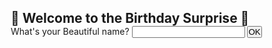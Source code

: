 
<html lang="en">
<head>
  <meta charset="UTF-8" />
  <meta name="viewport" content="width=device-width, initial-scale=1.0"/>
  <title>Enter Your Name</title>
  <style>
    * {
  box-sizing: border-box;
  margin: 0;
  padding: 0;
}

body {
  text-align: center;
  padding-top: 50px;
  font-family: Arial, sans-serif;
  background: linear-gradient(to right, #ffdde1, #ee9ca7);
  min-height: 100vh;
  display: flex;
  flex-direction: column;
  justify-content: center;
  align-items: center;
}

h2 {
  font-size: 24px;
  margin-bottom: 20px;
  color: black;
}

form {
  width: 90%;
  max-width: 400px;
  background: #fff;
  padding: 20px;
  border-radius: 12px;
  box-shadow: 0 4px 10px rgba(0, 0, 0, 0.1);
}

label {
  font-size: 18px;
  display: block;
  margin-bottom: 10px;
  color: #444;
  text-align: left;
}

input[type="text"] {
  width: 100%;
  padding: 10px;
  font-size: 16px;
  border: 1px solid #ccc;
  border-radius: 6px;
  margin-bottom: 20px;
}

button {
  width: 100%;
  padding: 10px;
  font-size: 16px;
  background-color: #ff4081;
  color: white;
  border: none;
  border-radius: 6px;
  cursor: pointer;
  transition: background-color 0.3s ease;
}

button:hover {
  background-color: #e91e63;
}

/* 📱 Mobile-specific styles */
@media screen and (max-width: 480px) {
  body {
    padding: 20px 10px;
    padding-top: 40px;
  }

  h2 {
    font-size: 20px;
  }

  label {
    font-size: 16px;
  }

  input[type="text"] {
    font-size: 15px;
    padding: 8px;
  }

  button {
    font-size: 15px;
    padding: 8px;
  }
}

  </style>
</head>
<body>
  <h2>🤩 Welcome to the Birthday Surprise 🎉</h2>
  <form action="./whisese/index.html" method="GET">
    <label for="name">What's your Beautiful name?</label>
    <input type="text" id="name" name="name" required>
    <button type="submit">OK</button>
  </form>
</body>
</html>
